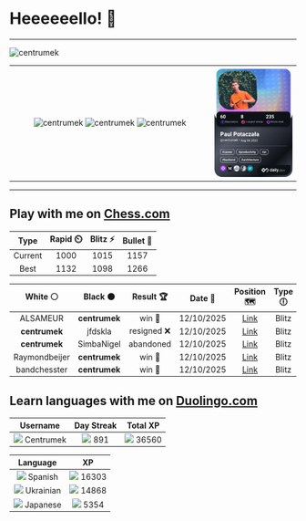 # Heeeeeello! 👋

----

<div>
    <img
        src="https://komarev.com/ghpvc/?username=centrumek&label=visitors&color=0e75b6&style=flat"
        alt="centrumek"
    />
</div>

<table>
  <tbody>
    <tr>
      <td align="center" width="70%" colspan="2">
        <img 
            src="https://github-readme-stats.vercel.app/api?username=centrumek&show_icons=true&count_private=true&theme=dark&hide_border=true&hide=issues,contribs&bg_color=00000000"
            alt="centrumek"
          />
        <img
            src="https://github-readme-stats.vercel.app/api/top-langs/?username=centrumek&layout=compact&hide_border=true&theme=dark&bg_color=00000000&langs_count=6&exclude_repo=air-statistic-app"
            alt="centrumek"
        />
        <img 
            src="https://github-readme-streak-stats.herokuapp.com?user=centrumek&theme=dark&hide_border=true&background=FFFFFF00"
            alt="centrumek"
        />
      </td>
      <td width="30%" rowspan="2">
        <a href="https://app.daily.dev/centrumek">
          <img
            src="./devcard.png"
            alt="centrumek"
          />
        </a>
      </td>
    </tr>
  </tbody>
</table>

---

## Play with me on [Chess.com](https://www.chess.com/member/centrumek)

<div align="center">
<!--START_SECTION:chessStats-->
<!-- Automatically generated with https://github.com/Balastrong/chess-stats-action -->

| Type | Rapid ⏲️ | Blitz ⚡ | Bullet 🔫 |
|:---:|:---:|:---:|:---:|
| Current | 1000 | 1015 | 1157 |
| Best | 1132 | 1098 | 1266 |

| White ⚪ | Black ⚫ | Result 🏆 | Date 📅 | Position 🗺️ | Type 🕕 |
|:---:|:---:|:---:|:---:|:---:|:---:|
| ALSAMEUR | **centrumek** | win 🥇 | 12/10/2025 | <a href="http://www.ee.unb.ca/cgi-bin/tervo/fen.pl?select=8/2p1k3/1pPp4/r4P1p/P3BnrK/3P4/5R2/8 w - - 3 39">Link</a> | Blitz |
| **centrumek** | jfdskla | resigned ❌ | 12/10/2025 | <a href="http://www.ee.unb.ca/cgi-bin/tervo/fen.pl?select=4r1k1/pp3ppp/2p5/5P2/6P1/1P5P/PB1p2K1/8 w - - 0 30">Link</a> | Blitz |
| **centrumek** | SimbaNigel | abandoned  | 12/10/2025 | <a href="http://www.ee.unb.ca/cgi-bin/tervo/fen.pl?select=6k1/1p3pp1/7p/pP1p1P2/6PK/1P5P/8/4q3 w - - 0 35">Link</a> | Blitz |
| Raymondbeijer | **centrumek** | win 🥇 | 12/10/2025 | <a href="http://www.ee.unb.ca/cgi-bin/tervo/fen.pl?select=5K2/8/8/3qb3/4kp2/8/8/8 w - - 0 72">Link</a> | Blitz |
| bandchesster | **centrumek** | win 🥇 | 12/10/2025 | <a href="http://www.ee.unb.ca/cgi-bin/tervo/fen.pl?select=8/8/1b2k3/8/8/1KP2P1p/1P6/8 w - - 0 47">Link</a> | Blitz |

<!--END_SECTION:chessStats-->
</div>

## Learn languages with me on [Duolingo.com](https://www.duolingo.com/profile/Centrumek)

<div align="center">
<!--START_SECTION:duolingoStats-->
<!-- Automatically generated with https://github.com/centrumek/duolingo-readme-stats-->

| Username | Day Streak | Total XP |
|:---:|:---:|:---:|
| <img src="https://raw.githubusercontent.com/centrumek/duolingo-readme-stats/main/assets/duolingo.png" height="12"> Centrumek | <img src="https://raw.githubusercontent.com/centrumek/duolingo-readme-stats/main/assets/streakinactive.svg" height="12"> 891 | <img src="https://raw.githubusercontent.com/centrumek/duolingo-readme-stats/main/assets/xp.svg" height="12"> 36560 |

| Language | XP |
|:---:|:---:|
| <img src="https://raw.githubusercontent.com/centrumek/duolingo-readme-stats/main/assets/langs/spanish.svg" height="12"> Spanish | <img src="https://raw.githubusercontent.com/centrumek/duolingo-readme-stats/main/assets/xp.svg" height="12"> 16303 |
| <img src="https://raw.githubusercontent.com/centrumek/duolingo-readme-stats/main/assets/langs/ukrainian.svg" height="12"> Ukrainian | <img src="https://raw.githubusercontent.com/centrumek/duolingo-readme-stats/main/assets/xp.svg" height="12"> 14868 |
| <img src="https://raw.githubusercontent.com/centrumek/duolingo-readme-stats/main/assets/langs/japanese.svg" height="12"> Japanese | <img src="https://raw.githubusercontent.com/centrumek/duolingo-readme-stats/main/assets/xp.svg" height="12"> 5354 |

<!--END_SECTION:duolingoStats-->
</div>
<!--
**centrumek/centrumek** is a ✨ _special_ ✨ repository because its `README.md` (this file) appears on your GitHub profile.

Here are some ideas to get you started:

- 🔭 I’m currently working on ...
- 🌱 I’m currently learning ...
- 👯 I’m looking to collaborate on ...
- 🤔 I’m looking for help with ...
- 💬 Ask me about ...
- 📫 How to reach me: ...
- 😄 Pronouns: ...
- ⚡ Fun fact: ...
-->
